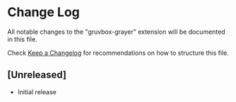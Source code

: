 # Change Log

All notable changes to the "gruvbox-grayer" extension will be documented in this file.

Check [Keep a Changelog](http://keepachangelog.com/) for recommendations on how to structure this file.

## [Unreleased]

- Initial release
